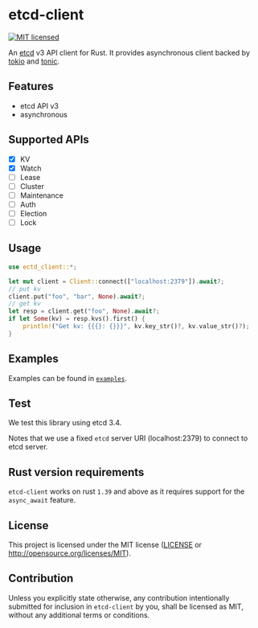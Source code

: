 # etcd-client

[![MIT licensed](https://img.shields.io/badge/license-MIT-blue.svg)](LICENSE)

An [etcd](https://github.com/etcd-io/etcd) v3 API client for Rust.
It provides asynchronous client backed by [tokio](https://github.com/tokio-rs/tokio) and [tonic](https://github.com/hyperium/tonic).

## Features

- etcd API v3
- asynchronous

## Supported APIs

- [x] KV
- [x] Watch
- [ ] Lease
- [ ] Cluster
- [ ] Maintenance
- [ ] Auth
- [ ] Election
- [ ] Lock

## Usage

```Rust
use ectd_client::*;

let mut client = Client::connect(["localhost:2379"]).await?;
// put kv
client.put("foo", "bar", None).await?;
// get kv
let resp = client.get("foo", None).await?;
if let Some(kv) = resp.kvs().first() {
    println!("Get kv: {{{}: {}}}", kv.key_str()?, kv.value_str()?);
}
```

## Examples

Examples can be found in [`examples`](./examples).

## Test

We test this library using etcd 3.4.

Notes that we use a fixed `etcd` server URI (localhost:2379) to connect to etcd server.

## Rust version requirements

`etcd-client` works on rust `1.39` and above as it requires support for the `async_await`
feature.

## License

This project is licensed under the MIT license ([LICENSE](LICENSE) or http://opensource.org/licenses/MIT).

## Contribution

Unless you explicitly state otherwise, any contribution intentionally submitted
for inclusion in `etcd-client` by you, shall be licensed as MIT, without any additional
terms or conditions.
